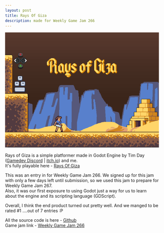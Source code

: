 ```yaml
---
layout: post
title: Rays Of Giza
description: made for Weekly Game Jam 266
---
```


![GameTitleScreenImage](/assets/images/raysOfGiza_title.png)

Rays of Giza is a simple platformer made in Godot Engine by Tim Day ([Gamedev Discord](https://discord.com/invite/NB542RwpJR) | [itch.io](https://bronxtaco.itch.io/)) and me.  
It's fully playable here - [Rays Of Giza](https://bronxtaco.itch.io/rays-of-giza)  

This was an entry in for Weekly Game Jam 266. We signed up for this jam with only a few days left until submission, so we used this jam to prepare for Weekly Game Jam 267.   
Also, it was our first exposure to using Godot just a way for us to learn about the engine and its scripting language (GDScript). 

Overall, I think the end product turned out pretty well. And we manged to be rated #1 ....out of 7 entries :P 
 
All the source code is here - [Github](https://github.com/domlawlor/WGJ-266)  
Game jam link - [Weekly Game Jam 266](https://itch.io/jam/weekly-game-jam-266)
